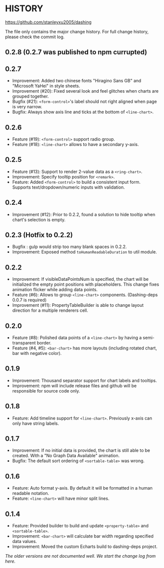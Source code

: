 # HISTORY
https://github.com/stanleyxu2005/dashing

The file only contains the major change history. For full change history, please check the commit log.

## 0.2.8 (0.2.7 was published to npm currupted)

## 0.2.7
* Improvement: Added two chinese fonts "Hiragino Sans GB" and "Microsoft YaHei" in style sheets.
* Improvement (#20): Fixed several look and feel glitches when charts are grouped together.
* Bugfix (#21): `<form-control>`'s label should not right aligned when page is very narrow.
* Bugfix: Always show axis line and ticks at the bottom of `<line-chart>`.

## 0.2.6
* Feature (#19): `<form-control>` support radio group.
* Feature (#18): `<line-chart>` allows to have a secondary y-axis.

## 0.2.5
* Feature (#13): Support to render 2-value data as a `<ring-chart>`.
* Improvement: Specify tooltip position for `<remark>`.
* Feature: Added `<form-control>` to build a consistent input form. Supports text/dropdown/numeric inputs with validation.

## 0.2.4
* Improvement (#12): Prior to 0.2.2, found a solution to hide tooltip when chart's selection is empty.

## 0.2.3 (Hotfix to 0.2.2)
* Bugfix : gulp would strip too many blank spaces in 0.2.2. 
* Improvement: Exposed method `toHumanReadableDuration` to util module.

## 0.2.2
* Improvement: If visibleDataPointsNum is specified, the chart will be initialized the empty point positions with placeholders. This change fixes animation flicker while adding data points.
* Feature (#6): Allows to group `<line-chart>` components. (Dashing-deps 0.0.7 is required)
* Improvement (#11): PropertyTableBuilder is able to change layout direction for a multiple renderers cell.

## 0.2.0
* Feature (#8): Polished data points of a `<line-chart>` by having a semi-transparent border.
* Feature (#4, #5): `<bar-chart>` has more layouts (including rotated chart, bar with negative color).

## 0.1.9
* Improvement: Thousand separator support for chart labels and tooltips.
* Improvement: npm will include release files and github will be responsible for source code only.

## 0.1.8
* Feature: Add timeline support for `<line-chart>`. Previously x-axis can only have string labels.

## 0.1.7
* Improvement: If no initial data is provided, the chart is still able to be created. With a "No Graph Data Available" animation.
* Bugfix: The default sort ordering of `<sortable-table>` was wrong.

## 0.1.6
* Feature: Auto format y-axis. By default it will be formatted in a human readable notation.
* Feature: `<line-chart>` will have minor split lines.

## 0.1.4
* Feature: Provided builder to build and update `<property-table>` and `<sortable-table>`.
* Improvement: `<bar-chart>` will calculate bar width regarding specified data values.
* Improvement: Moved the custom Echarts build to dashing-deps project.

*The older versions are not documented well. We start the change log from here.*
